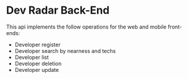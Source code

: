 # Dev Radar Back-End

This api implements the follow operations for the web and mobile front-ends:

- Developer register
- Developer search by nearness and techs
- Developer list
- Developer deletion
- Developer update